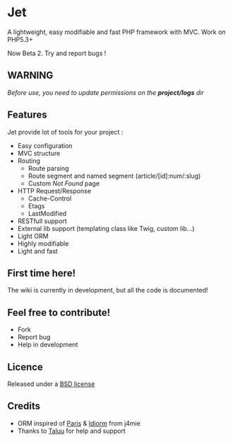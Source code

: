 Jet
================

A lightweight, easy modifiable and fast PHP framework with MVC.
Work on PHP5.3+

Now Beta 2. Try and report bugs !


WARNING
-------
*Before use, you need to update permissions on the ***project/logs*** dir*

Features
--------

Jet provide lot of tools for your project :

* Easy configuration
* MVC structure
* Routing
  * Route parsing
  * Route segment and named segment (article/[id]:num/:slug)
  * Custom *Not Found* page
* HTTP Request/Response
  * Cache-Control
  * Etags
  * LastModified
* RESTfull support
* External lib support (templating class like Twig, custom lib...)
* Light ORM
* Highly modifiable
* Light and fast

First time here!
----------------

The wiki is currently in development, but all the code is documented!

Feel free to contribute!
------------------------

* Fork
* Report bug
* Help in development

Licence
-------

Released under a [BSD license](http://en.wikipedia.org/wiki/BSD_licenses)

Credits
-------

* ORM inspired of [Paris](http://github.com/j4mie/paris) & [Idiorm](http://github.com/j4mie/idiorm) from j4mie
* Thanks to [Taluu](https://github.com/Taluu) for help and support